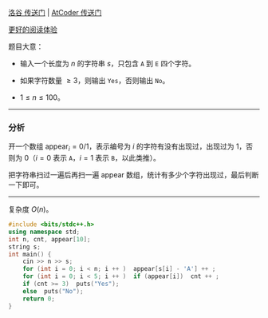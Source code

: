 [洛谷 传送门](https://www.luogu.com.cn/problem/AT_joi2022_yo1a_c) | [AtCoder 传送门](https://atcoder.jp/contests/joi2022yo1a/tasks/joi2022_yo1a_c)

[更好的阅读体验](https://www.luogu.com.cn/blog/sunrize/solution-at-joi2022-yo1a-c)

题目大意：

- 输入一个长度为 $n$ 的字符串 $s$，只包含 `A` 到 `E` 四个字符。

- 如果字符数量 $\ge 3$，则输出 `Yes`，否则输出 `No`。

- $1 \le n \le 100$。

---

### 分析

开一个数组 $\text{appear}_i = 0/1$，表示编号为 $i$ 的字符有没有出现过，出现过为 $1$，否则为 $0$（$i = 0$ 表示 `A`，$i = 1$ 表示 `B`，以此类推）。

把字符串扫过一遍后再扫一遍 $\text{appear}$ 数组，统计有多少个字符出现过，最后判断一下即可。

---

复杂度 $O(n)$。

```cpp
#include <bits/stdc++.h>
using namespace std;
int n, cnt, appear[10];
string s;
int main() {
    cin >> n >> s;
    for (int i = 0; i < n; i ++ )  appear[s[i] - 'A'] ++ ;
    for (int i = 0; i < 5; i ++ )  if (appear[i])  cnt ++ ;
    if (cnt >= 3)  puts("Yes");
    else  puts("No");
    return 0;
}
```